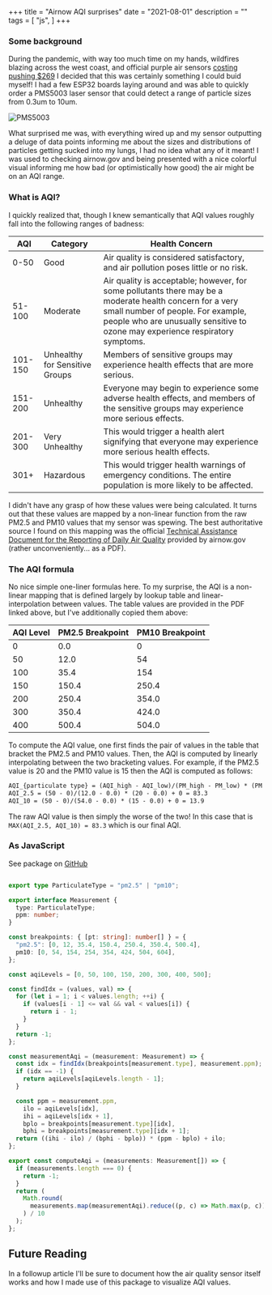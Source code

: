 +++
title = "Airnow AQI surprises"
date = "2021-08-01"
description = ""
tags = [
  "js",
]
+++


### Some background

During the pandemic, with way too much time on my hands, wildfires blazing across the west coast, and official purple air sensors [costing pushing $269](https://web.archive.org/web/20230209001957/https://www2.purpleair.com/products/purpleair-flex) I decided that this was certainly something I could buid myself! I had a few ESP32 boards laying around and was able to quickly order a PMS5003 laser sensor that could detect a range of particle sizes from 0.3um to 10um.

![PMS5003](/img/pms5003.jpg)

What surprised me was, with everything wired up and my sensor outputting a deluge of data points informing me about the sizes and distributions of particles getting sucked into my lungs, I had no idea what any of it meant! I was used to checking airnow.gov and being presented with a nice colorful visual informing me how bad (or optimistically how good) the air might be on an AQI range. 

### What is AQI?

I quickly realized that, though I knew semantically that AQI values roughly fall into the following ranges of badness:

| AQI | Category | Health Concern |
|---|---|---|
| 0-50 | Good | Air quality is considered satisfactory, and air pollution poses little or no risk. |
| 51-100 | Moderate | Air quality is acceptable; however, for some pollutants there may be a moderate health concern for a very small number of people. For example, people who are unusually sensitive to ozone may experience respiratory symptoms. |
| 101-150 | Unhealthy for Sensitive Groups | Members of sensitive groups may experience health effects that are more serious. |
| 151-200 | Unhealthy | Everyone may begin to experience some adverse health effects, and members of the sensitive groups may experience more serious effects. |
| 201-300 | Very Unhealthy | This would trigger a health alert signifying that everyone may experience more serious health effects. |
| 301+ | Hazardous | This would trigger health warnings of emergency conditions. The entire population is more likely to be affected. |

I didn't have any grasp of how these values were being calculated. It turns out that these values are mapped by a non-linear function from the raw PM2.5 and PM10 values that my sensor was spewing. The best authoritative source I found on this mapping was the official [Technical Assistance Document for the Reporting of Daily Air Quality](https://www.airnow.gov/sites/default/files/2020-05/aqi-technical-assistance-document-sept2018.pdf) provided by airnow.gov (rather unconveniently... as a PDF).

### The AQI formula

No nice simple one-liner formulas here. To my surprise, the AQI is a non-linear mapping that is defined largely by lookup table and linear-interpolation between values. The table values are provided in the PDF linked above, but I've additionally copied them above:

| AQI Level | PM2.5 Breakpoint | PM10 Breakpoint |
|---|---|---|
| 0 | 0.0 | 0 |
| 50 | 12.0 | 54 |
| 100 | 35.4 | 154 |
| 150 | 150.4 | 250.4 |
| 200 | 250.4 | 354.0 |
| 300 | 350.4 | 424.0 |
| 400 | 500.4 | 504.0 |

To compute the AQI value, one first finds the pair of values in the table that bracket the PM2.5 and PM10 values. Then, the AQI is computed by linearly interpolating between the two bracketing values. For example, if the PM2.5 value is 20 and the PM10 value is 15 then the AQI is computed as follows:

```txt
AQI_{particulate type} = (AQI_high - AQI_low)/(PM_high - PM_low) * (PM - PM_low) + AQI_low
AQI_2.5 = (50 - 0)/(12.0 - 0.0) * (20 - 0.0) + 0 = 83.3
AQI_10 = (50 - 0)/(54.0 - 0.0) * (15 - 0.0) + 0 = 13.9
```

The raw AQI value is then simply the worse of the two! In this case that is `MAX(AQI_2.5, AQI_10) = 83.3` which is our final AQI.

### As JavaScript

See package on [GitHub](https://github.com/garethgeorge/airnow-aqi-js/tree/master)

```ts

export type ParticulateType = "pm2.5" | "pm10";

export interface Measurement {
  type: ParticulateType;
  ppm: number;
}

const breakpoints: { [pt: string]: number[] } = {
  "pm2.5": [0, 12, 35.4, 150.4, 250.4, 350.4, 500.4],
  pm10: [0, 54, 154, 254, 354, 424, 504, 604],
};

const aqiLevels = [0, 50, 100, 150, 200, 300, 400, 500];

const findIdx = (values, val) => {
  for (let i = 1; i < values.length; ++i) {
    if (values[i - 1] <= val && val < values[i]) {
      return i - 1;
    }
  }
  return -1;
};

const measurementAqi = (measurement: Measurement) => {
  const idx = findIdx(breakpoints[measurement.type], measurement.ppm);
  if (idx == -1) {
    return aqiLevels[aqiLevels.length - 1];
  }

  const ppm = measurement.ppm,
    ilo = aqiLevels[idx],
    ihi = aqiLevels[idx + 1],
    bplo = breakpoints[measurement.type][idx],
    bphi = breakpoints[measurement.type][idx + 1];
  return ((ihi - ilo) / (bphi - bplo)) * (ppm - bplo) + ilo;
};

export const computeAqi = (measurements: Measurement[]) => {
  if (measurements.length === 0) {
    return -1;
  }
  return (
    Math.round(
      measurements.map(measurementAqi).reduce((p, c) => Math.max(p, c)) * 10
    ) / 10
  );
};
```

## Future Reading

In a followup article I'll be sure to document how the air quality sensor itself works and how I made use of this package to visualize AQI values.
